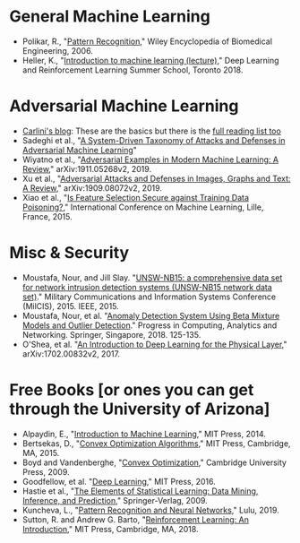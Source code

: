 # General Machine Learning 
* Polikar, R., "[Pattern Recognition](http://users.rowan.edu/~polikar/RESEARCH/PUBLICATIONS/wiley06.pdf)," Wiley Encyclopedia of Biomedical Engineering, 2006. 
* Heller, K., "[Introduction to machine learning (lecture)](http://videolectures.net/DLRLsummerschool2018_heller_machine_learning/)," Deep Learning and Reinforcement Learning Summer School, Toronto 2018. 

# Adversarial Machine Learning 
* [Carlini's blog](https://nicholas.carlini.com/writing/2018/adversarial-machine-learning-reading-list.html): These are the basics but there is the [full reading list too](https://nicholas.carlini.com/writing/2019/all-adversarial-example-papers.html)
* Sadeghi et al., "[A System-Driven Taxonomy of Attacks and Defenses in Adversarial Machine Learning](https://ieeexplore.ieee.org/document/9099439)"
* Wiyatno et al., "[Adversarial Examples in Modern Machine Learning: A Review](https://arxiv.org/pdf/1911.05268.pdf)," arXiv:1911.05268v2, 2019. 
* Xu et al., "[Adversarial Attacks and Defenses in Images, Graphs and Text: A Review](https://arxiv.org/pdf/1909.08072.pdf)," arXiv:1909.08072v2, 2019. 
* Xiao et al., "[Is Feature Selection Secure against Training Data Poisoning?](https://arxiv.org/pdf/1804.07933.pdf)," International Conference on Machine Learning, Lille, France, 2015. 

# Misc & Security  
* Moustafa, Nour, and Jill Slay. "[UNSW-NB15: a comprehensive data set for network intrusion detection systems (UNSW-NB15 network data set)](https://ieeexplore.ieee.org/abstract/document/7348942)." Military Communications and Information Systems Conference (MilCIS), 2015. IEEE, 2015.
* Moustafa, Nour, et al. "[Anomaly Detection System Using Beta Mixture Models and Outlier Detection](https://link.springer.com/chapter/10.1007/978-981-10-7871-2_13)." Progress in Computing, Analytics and Networking. Springer, Singapore, 2018. 125-135.
* O'Shea, et al. "[An Introduction to Deep Learning for the Physical Layer](https://arxiv.org/pdf/1702.00832.pdf)," arXiv:1702.00832v2, 2017.


# Free Books [or ones you can get through the University of Arizona]
* Alpaydin, E., "[Introduction to Machine Learning](https://arizona-primo.hosted.exlibrisgroup.com/primo-explore/fulldisplay?docid=01UA_ALMA51786663630003843&vid=01UA&search_scope=Everything&tab=default_tab&lang=en_US&context=L&isFrbr=true)," MIT Press, 2014. 
* Bertsekas, D., "[Convex Optimization Algorithms](http://web.mit.edu/dimitrib/www/Contents_Preface_NEW_ALG.pdf)," MIT Press, Cambridge, MA, 2015. 
* Boyd and Vandenberghe, "[Convex Optimization](https://web.stanford.edu/~boyd/cvxbook/bv_cvxbook.pdf)," Cambridge University Press, 2009. 
* Goodfellow, et al. "[Deep Learning](https://www.deeplearningbook.org/),"  MIT Press, 2016. 
* Hastie et al., "[The Elements of Statistical Learning: Data Mining, Inference, and Prediction](https://web.stanford.edu/~hastie/ElemStatLearn/)," Springer-Verlag, 2009. 
* Kuncheva, L., "[Pattern Recognition and Neural Networks](https://lucykuncheva.co.uk/PatternRecognitionTextbook.pdf)," Lulu, 2019. 
* Sutton, R. and Andrew G. Barto, "[Reinforcement Learning: An Introduction](http://incompleteideas.net/book/the-book.html)," MIT Press, Cambridge, MA, 2018.

